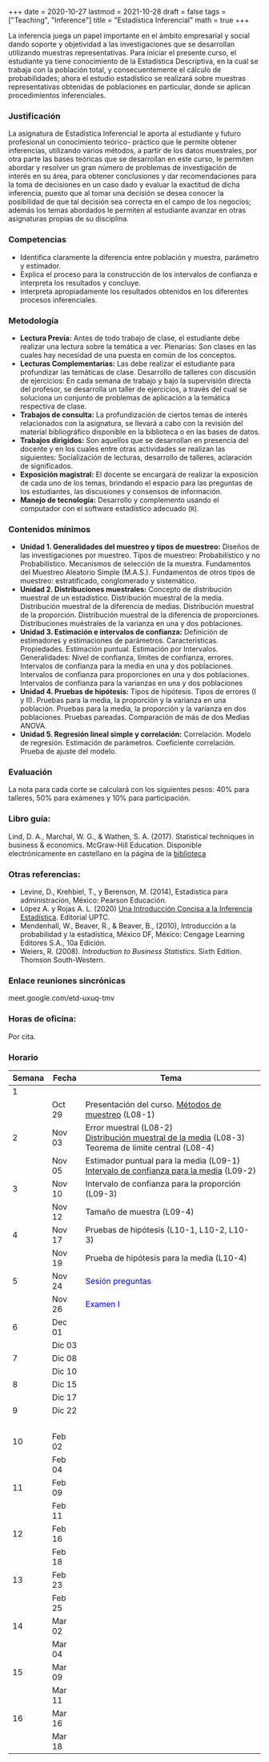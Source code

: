 +++
date      = 2020-10-27
lastmod   = 2021-10-28
draft     = false
tags      = ["Teaching", "Inference"]
title     = "Estadística Inferencial"
math      = true
+++

La inferencia juega un papel importante en el ámbito empresarial y social dando soporte y objetividad a las investigaciones que se desarrollan utilizando muestras representativas. Para iniciar el presente curso, el estudiante ya tiene conocimiento de la Estadística Descriptiva, en la cual se trabaja con la población total, y consecuentemente el cálculo de probabilidades; ahora el estudio estadístico se realizará sobre muestras representativas obtenidas de poblaciones en particular, donde se aplican procedimientos inferenciales.

### Justificación

La asignatura de Estadística Inferencial le aporta al estudiante y futuro profesional un conocimiento teórico- práctico que le permite obtener inferencias, utilizando varios métodos, a partir de los datos muestrales, por otra parte las bases teóricas que se desarrollan en este curso, le permiten abordar y resolver un gran número de problemas de investigación de interés en su área, para obtener conclusiones y dar recomendaciones para la toma de decisiones en un caso dado y evaluar la exactitud de dicha inferencia, puesto que al tomar una decisión se desea conocer la posibilidad de que tal decisión sea correcta en el campo de los negocios; además los temas abordados le permiten al estudiante avanzar en otras asignaturas propias de su disciplina.


### Competencias

* Identifica claramente la diferencia entre población y muestra, parámetro y estimador.
* Explica el proceso para la construcción de los intervalos de confianza e interpreta los resultados y concluye.
* Interpreta apropiadamente los resultados obtenidos en los diferentes procesos inferenciales.

### Metodología

+ **Lectura Previa:** Antes de todo trabajo de clase, el estudiante debe realizar una lectura sobre la temática a ver. Plenarias: Son clases en las cuales hay necesidad de una puesta en común de los conceptos.
+ **Lecturas Complementarias:** Las debe realizar el estudiante para profundizar las temáticas de clase. Desarrollo de talleres con discusión de ejercicios: En cada semana de trabajo y bajo la supervisión directa del profesor, se desarrolla un taller de ejercicios, a través del cual se soluciona un conjunto de problemas de aplicación a la temática respectiva de clase.
+ **Trabajos de consulta:** La profundización de ciertos temas de interés relacionados con la asignatura, se llevará a cabo con la revisión del material bibliográfico disponible en la biblioteca o en las bases de datos.
+ **Trabajos dirigidos:** Son aquellos que se desarrollan en presencia del docente y en los cuales entre otras actividades se realizan las siguientes: Socialización de lecturas, desarrollo de talleres, aclaración de significados.
+ **Exposición magistral:** El docente se encargará de realizar la exposición de cada uno de los temas, brindando el espacio para las preguntas de los estudiantes, las discusiones y consensos de información.
+ **Manejo de tecnología:** Desarrollo y complemento usando el computador con el software estadístico adecuado (`R`).


### Contenidos mínimos


+ **Unidad 1. Generalidades del muestreo y tipos de muestreo:** Diseños de las investigaciones por muestreo. Tipos de muestreo: Probabilístico y no Probabilístico. Mecanismos de selección de la muestra. Fundamentos del Muestreo Aleatorio Simple (M.A.S.). Fundamentos de otros tipos de muestreo: estratificado, conglomerado y sistemático.
+ **Unidad 2. Distribuciones muestrales:** Concepto de distribución muestral de un estadístico. Distribución muestral de la media. Distribución muestral de la diferencia de medias. Distribución muestral de la proporción. Distribución muestral de la diferencia de proporciones. Distribuciones muéstrales de la varianza en una y dos poblaciones.
+ **Unidad 3. Estimación e intervalos de confianza:** Definición de estimadores y estimaciones de parámetros. Características. Propiedades. Estimación puntual. Estimación por Intervalos. Generalidades: Nivel de confianza, límites de confianza, errores. Intervalos de confianza para la media en una y dos poblaciones. Intervalos de confianza para proporciones en una y dos poblaciones. Intervalos de confianza para la varianzas en una y dos poblaciones
+ **Unidad 4. Pruebas de hipótesis:** Tipos de hipótesis. Tipos de errores (I y II). Pruebas para la media, la proporción y la varianza en una población. Pruebas para la media, la proporción y la varianza en dos poblaciones. Pruebas pareadas. Comparación de más de dos Medias ANOVA.
+ **Unidad 5. Regresión lineal simple y correlación:** Correlación. Modelo de regresión. Estimación de parámetros. Coeficiente correlación. Prueba de ajuste del modelo.


### Evaluación

La nota para cada corte se calculará con los siguientes pesos: 40% para talleres, 50% para exámenes y 10% para participación. 


### Libro guía:

Lind, D. A., Marchal, W. G., & Wathen, S. A. (2017). Statistical techniques in business & economics. McGraw-Hill Education. Disponible electrónicamente en castellano en la página de la [biblioteca](https://biblio.uptc.edu.co/login?qurl=https://www.ebooks7-24.com%2fstage.aspx%3fil%3d%26pg%3d%26ed%3d256)

### Otras referencias:

+ Levine, D., Krehbiel, T., y Berenson, M. (2014), Estadística para administración, México: Pearson Educación.
+ López A. y Rojas A. L. (2020) [Una Introducción Concisa a la Inferencia Estadística](https://alexrojas.netlify.app/publication/ie/). Editorial UPTC.
+ Mendenhall, W., Beaver, R., & Beaver, B., (2010), Introducción a la probabilidad y la estadística, México DF, México: Cengage Learning Editores S.A., 10a Edición.
+ Weiers, R. (2008). *Introduction to Business Statistics.* Sixth Edition. Thomson South-Western.

### Enlace reuniones sincrónicas

meet.google.com/etd-uxuq-tmv

### Horas de oficina: 

Por cita.

### Horario

Semana | Fecha | Tema
---| ---| ---
1      | &nbsp; | &nbsp;
&nbsp; | Oct 29 | Presentación del curso. [Métodos de muestreo](https://alexrojas.netlify.app/post/bs/lec1_muestreo/) (L08-1)
2      | Nov 03 | Error muestral (L08-2) <br> [Distribución muestral de la media](https://alexrojas.netlify.app/post/bs/lec2_clt/) (L08-3)<br> Teorema de límite central (L08-4)
&nbsp; | Nov 05 | Estimador puntual para la media (L09-1) [Intervalo de confianza para la media](https://alexrojas.netlify.app/post/bs/lec3_interval/) (L09-2)
3      | Nov 10 | Intervalo de confianza para la proporción (L09-3)
&nbsp; | Nov 12 | Tamaño de muestra (L09-4)
4      | Nov 17 | Pruebas de hipótesis (L10-1, L10-2, L10-3)
&nbsp; | Nov 19 | Prueba de hipótesis para la media (L10-4)
5      | Nov 24 | <font color="blue">Sesión preguntas</font>
&nbsp; | Nov 26 | <font color="blue">Examen I</font>
6      | Dec 01 |  &nbsp;
&nbsp; | Dic 03 | &nbsp;
7      | Dic 08 |  &nbsp;
&nbsp; | Dic 10 | &nbsp;
8      | Dic 15 |  &nbsp;
&nbsp; | Dic 17 | &nbsp;
9      | Dic 22 |  &nbsp;
&nbsp; | &nbsp; | &nbsp;
10     | Feb 02 |  &nbsp;
&nbsp; | Feb 04 | &nbsp;
11     | Feb 09 | &nbsp;
&nbsp; | Feb 11 | &nbsp;
12     | Feb 16 |  &nbsp;
&nbsp; | Feb 18 | &nbsp;
13     | Feb 23 |  &nbsp;
&nbsp; | Feb 25 | &nbsp;
14     | Mar 02 |  &nbsp;
&nbsp; | Mar 04 | &nbsp;
15     | Mar 09 |  &nbsp;
&nbsp; | Mar 11 | &nbsp;
16     | Mar 16 |  &nbsp;
&nbsp; | Mar 18 | &nbsp;
